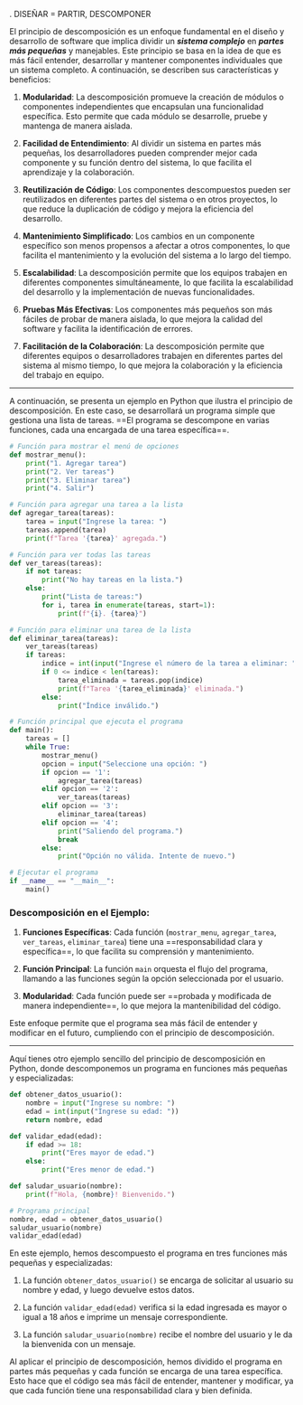 .
DISEÑAR = PARTIR, DESCOMPONER

El principio de descomposición es un enfoque fundamental en el diseño y desarrollo de software que implica dividir un ***sistema complejo*** en ***partes más pequeñas*** y manejables. Este principio se basa en la idea de que es más fácil entender, desarrollar y mantener componentes individuales que un sistema completo. A continuación, se describen sus características y beneficios:

1. **Modularidad**: La descomposición promueve la creación de módulos o componentes independientes que encapsulan una funcionalidad específica. Esto permite que cada módulo se desarrolle, pruebe y mantenga de manera aislada.

2. **Facilidad de Entendimiento**: Al dividir un sistema en partes más pequeñas, los desarrolladores pueden comprender mejor cada componente y su función dentro del sistema, lo que facilita el aprendizaje y la colaboración.

3. **Reutilización de Código**: Los componentes descompuestos pueden ser reutilizados en diferentes partes del sistema o en otros proyectos, lo que reduce la duplicación de código y mejora la eficiencia del desarrollo.

4. **Mantenimiento Simplificado**: Los cambios en un componente específico son menos propensos a afectar a otros componentes, lo que facilita el mantenimiento y la evolución del sistema a lo largo del tiempo.

5. **Escalabilidad**: La descomposición permite que los equipos trabajen en diferentes componentes simultáneamente, lo que facilita la escalabilidad del desarrollo y la implementación de nuevas funcionalidades.

6. **Pruebas Más Efectivas**: Los componentes más pequeños son más fáciles de probar de manera aislada, lo que mejora la calidad del software y facilita la identificación de errores.

7. **Facilitación de la Colaboración**: La descomposición permite que diferentes equipos o desarrolladores trabajen en diferentes partes del sistema al mismo tiempo, lo que mejora la colaboración y la eficiencia del trabajo en equipo.


---

A continuación, se presenta un ejemplo en Python que ilustra el principio de descomposición. En este caso, se desarrollará un programa simple que gestiona una lista de tareas. ==El programa se descompone en varias funciones, cada una encargada de una tarea específica==.

```python
# Función para mostrar el menú de opciones
def mostrar_menu():
    print("1. Agregar tarea")
    print("2. Ver tareas")
    print("3. Eliminar tarea")
    print("4. Salir")

# Función para agregar una tarea a la lista
def agregar_tarea(tareas):
    tarea = input("Ingrese la tarea: ")
    tareas.append(tarea)
    print(f"Tarea '{tarea}' agregada.")

# Función para ver todas las tareas
def ver_tareas(tareas):
    if not tareas:
        print("No hay tareas en la lista.")
    else:
        print("Lista de tareas:")
        for i, tarea in enumerate(tareas, start=1):
            print(f"{i}. {tarea}")

# Función para eliminar una tarea de la lista
def eliminar_tarea(tareas):
    ver_tareas(tareas)
    if tareas:
        indice = int(input("Ingrese el número de la tarea a eliminar: ")) - 1
        if 0 <= indice < len(tareas):
            tarea_eliminada = tareas.pop(indice)
            print(f"Tarea '{tarea_eliminada}' eliminada.")
        else:
            print("Índice inválido.")

# Función principal que ejecuta el programa
def main():
    tareas = []
    while True:
        mostrar_menu()
        opcion = input("Seleccione una opción: ")
        if opcion == '1':
            agregar_tarea(tareas)
        elif opcion == '2':
            ver_tareas(tareas)
        elif opcion == '3':
            eliminar_tarea(tareas)
        elif opcion == '4':
            print("Saliendo del programa.")
            break
        else:
            print("Opción no válida. Intente de nuevo.")

# Ejecutar el programa
if __name__ == "__main__":
    main()
```

### Descomposición en el Ejemplo:

1. **Funciones Específicas**: Cada función (`mostrar_menu`, `agregar_tarea`, `ver_tareas`, `eliminar_tarea`) tiene una ==responsabilidad clara y específica==, lo que facilita su comprensión y mantenimiento.

2. **Función Principal**: La función `main` orquesta el flujo del programa, llamando a las funciones según la opción seleccionada por el usuario.

3. **Modularidad**: Cada función puede ser ==probada y modificada de manera independiente==, lo que mejora la mantenibilidad del código.

Este enfoque permite que el programa sea más fácil de entender y modificar en el futuro, cumpliendo con el principio de descomposición.


---


Aquí tienes otro ejemplo sencillo del principio de descomposición en Python, donde descomponemos un programa en funciones más pequeñas y especializadas:

```python
def obtener_datos_usuario():
    nombre = input("Ingrese su nombre: ")
    edad = int(input("Ingrese su edad: "))
    return nombre, edad

def validar_edad(edad):
    if edad >= 18:
        print("Eres mayor de edad.")
    else:
        print("Eres menor de edad.")

def saludar_usuario(nombre):
    print(f"Hola, {nombre}! Bienvenido.")

# Programa principal
nombre, edad = obtener_datos_usuario()
saludar_usuario(nombre)
validar_edad(edad)
```

En este ejemplo, hemos descompuesto el programa en tres funciones más pequeñas y especializadas:

1. La función `obtener_datos_usuario()` se encarga de solicitar al usuario su nombre y edad, y luego devuelve estos datos.

2. La función `validar_edad(edad)` verifica si la edad ingresada es mayor o igual a 18 años e imprime un mensaje correspondiente.

3. La función `saludar_usuario(nombre)` recibe el nombre del usuario y le da la bienvenida con un mensaje.

Al aplicar el principio de descomposición, hemos dividido el programa en partes más pequeñas y cada función se encarga de una tarea específica. Esto hace que el código sea más fácil de entender, mantener y modificar, ya que cada función tiene una responsabilidad clara y bien definida.
